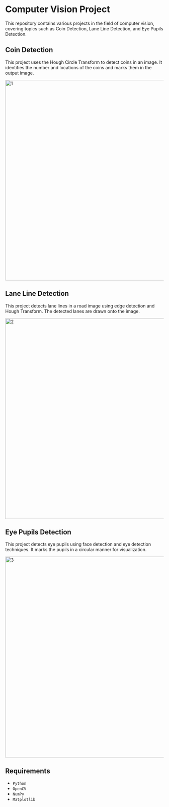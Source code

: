 # Computer Vision Project
This repository contains various projects in the field of computer vision, covering topics such as Coin Detection, Lane Line Detection, and Eye Pupils Detection.

## Coin Detection
This project uses the Hough Circle Transform to detect coins in an image. It identifies the number and locations of the coins and marks them in the output image.

<img width="634" alt="1" src="https://github.com/user-attachments/assets/0d70d573-a863-4b33-af9d-86ebfd59a737" />

## Lane Line Detection
This project detects lane lines in a road image using edge detection and Hough Transform. The detected lanes are drawn onto the image.

<img width="635" alt="2" src="https://github.com/user-attachments/assets/407aa5ea-7b1e-4727-be0b-01bf55e0e66e" />

## Eye Pupils Detection
This project detects eye pupils using face detection and eye detection techniques. It marks the pupils in a circular manner for visualization.

<img width="636" alt="3" src="https://github.com/user-attachments/assets/1e651693-952a-4ea5-8cc9-1e12202dec85" />

## Requirements
- `Python`
- `OpenCV`
- `NumPy`
- `Matplotlib`
